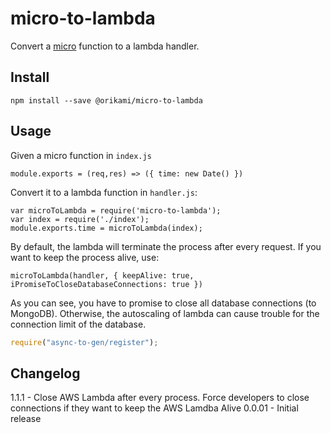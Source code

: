 # micro-to-lambda

Convert a [micro](https://github.com/zeit/micro) function to a lambda handler.

## Install
```
npm install --save @orikami/micro-to-lambda
```


## Usage

Given a micro function in `index.js`
```
module.exports = (req,res) => ({ time: new Date() })
```

Convert it to a lambda function in `handler.js`:
```
var microToLambda = require('micro-to-lambda');
var index = require('./index');
module.exports.time = microToLambda(index);
```

By default, the lambda will terminate the process after every request.
If you want to keep the process alive, use:

```
microToLambda(handler, { keepAlive: true, iPromiseToCloseDatabaseConnections: true })
```

As you can see, you have to promise to close all database connections (to MongoDB). Otherwise, the autoscaling of lambda can cause trouble for the connection limit of the database.


```javascript
require("async-to-gen/register");
```

## Changelog

1.1.1 - Close AWS Lambda after every process. Force developers to close connections if they want to keep the AWS Lamdba Alive
0.0.01 - Initial release
